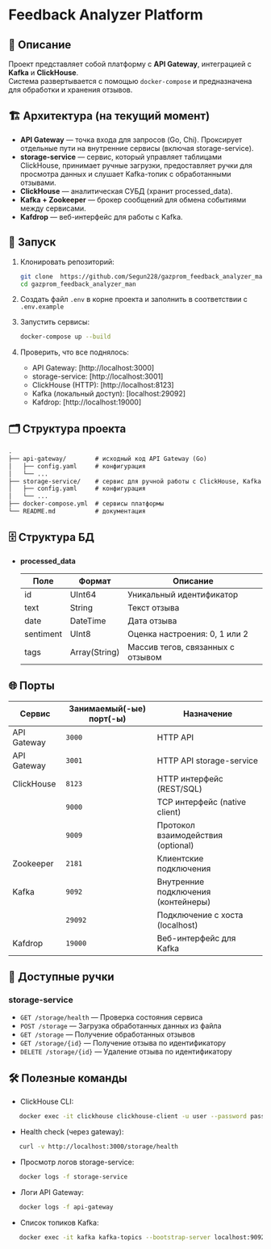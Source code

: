 # Feedback Analyzer Platform

## 📌 Описание

Проект представляет собой платформу с **API Gateway**, интеграцией с **Kafka** и **ClickHouse**.  
Система развертывается с помощью `docker-compose` и предназначена для обработки и хранения отзывов.

## 🏗️ Архитектура (на текущий момент)

- **API Gateway** — точка входа для запросов (Go, Chi). Проксирует отдельные пути на внутренние сервисы (включая storage-service).
- **storage-service** — сервис, который управляет таблицами ClickHouse, принимает ручные загрузки, предоставляет ручки для просмотра данных и слушает Kafka-топик с обработанными отзывами.
- **ClickHouse** — аналитическая СУБД (хранит processed_data).
- **Kafka + Zookeeper** — брокер сообщений для обмена событиями между сервисами.
- **Kafdrop** — веб-интерфейс для работы с Kafka.

## 🚀 Запуск

1. Клонировать репозиторий:

   ```bash
   git clone  https://github.com/Segun228/gazprom_feedback_analyzer_man
   cd gazprom_feedback_analyzer_man
   ```

1. Создать файл `.env` в корне проекта и заполнить в соответствии с `.env.example`

1. Запустить сервисы:

    ```bash
    docker-compose up --build
    ```

1. Проверить, что все поднялось:

   - API Gateway: [http://localhost:3000]
   - storage-service: [http://localhost:3001]
   - ClickHouse (HTTP): [http://localhost:8123]
   - Kafka (локальный доступ): [localhost:29092]
   - Kafdrop: [http://localhost:19000]

## 🗂️ Структура проекта

```markdown
.
├── api-gateway/        # исходный код API Gateway (Go)
│   ├── config.yaml     # конфигурация
│   └── ...
├── storage-service/    # сервис для ручной работы с ClickHouse, Kafka и загрузки обработанных данных из файла
│   ├── config.yaml     # конфигурация
│   └── ...
├── docker-compose.yml  # сервисы платформы
└── README.md           # документация
```

## 🗄️ Структура БД

- **processed_data**

   | Поле      | Формат        | Описание                          |
   | --------- | ------------- | --------------------------------- |
   | id        | UInt64        | Уникальный идентификатор          |
   | text      | String        | Текст отзыва                      |
   | date      | DateTime      | Дата отзыва                       |
   | sentiment | UInt8         | Оценка настроения: 0, 1 или 2     |
   | tags      | Array(String) | Массив тегов, связанных с отзывом |

## 🌐 Порты

| Сервис      | Занимаемый(-ые) порт(-ы) | Назначение                          |
| ----------- | ------------------------ | ----------------------------------- |
| API Gateway | `3000`                   | HTTP API                            |
| API Gateway | `3001`                   | HTTP API storage-service            |
| ClickHouse  | `8123`                   | HTTP интерфейс (REST/SQL)           |
|             | `9000`                   | TCP интерфейс (native client)       |
|             | `9009`                   | Протокол взаимодействия (optional)  |
| Zookeeper   | `2181`                   | Клиентские подключения              |
| Kafka       | `9092`                   | Внутренние подключения (контейнеры) |
|             | `29092`                  | Подключение с хоста (localhost)     |
| Kafdrop     | `19000`                  | Веб-интерфейс для Kafka             |

## 🔗 Доступные ручки

### storage-service

- `GET /storage/health` — Проверка состояния сервиса
- `POST /storage` — Загрузка обработанных данных из файла
- `GET /storage` — Получение обработанных отзывов
- `GET /storage/{id}` — Получение отзыва по идентификатору
- `DELETE /storage/{id}` — Удаление отзыва по идентификатору

## 🛠️ Полезные команды

- ClickHouse CLI:

```bash
   docker exec -it clickhouse clickhouse-client -u user --password password
```

- Health check (через gateway):

```bash
   curl -v http://localhost:3000/storage/health
```

- Просмотр логов storage-service:

```bash
   docker logs -f storage-service
```

- Логи API Gateway:

```bash
   docker logs -f api-gateway
```

- Список топиков Kafka:

```bash
   docker exec -it kafka kafka-topics --bootstrap-server localhost:9092 --list
```
